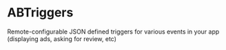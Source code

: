 # ABTriggers
Remote-configurable JSON defined triggers for various events in your app (displaying ads, asking for review, etc)

